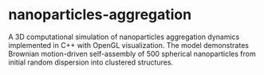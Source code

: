 # nanoparticles-aggregation
A 3D computational simulation of nanoparticles aggregation dynamics implemented in C++ with OpenGL visualization. The model demonstrates Brownian motion-driven self-assembly of 500 spherical nanoparticles from initial random dispersion into clustered structures.
